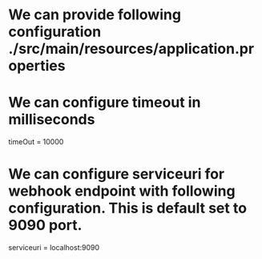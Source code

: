 # We can provide following configuration ./src/main/resources/application.properties
# We can configure timeout in milliseconds
timeOut = 10000
# We can configure serviceuri for webhook endpoint with following configuration. This is default set to 9090 port.
serviceuri = localhost:9090
